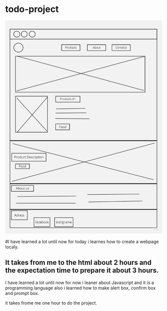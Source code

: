 # todo-project
![wireframe photo](/wireframe%20website.jpg)

#I have learned a lot until now for today i learnes how to create a webpage localy.



## It takes from me to the html about 2 hours and the expectation time to prepare it about 3 hours.

I have learned a lot until now for now i leaner about Javascript and it is a programming language also i learned how to make alert box, confirm box and prompt box.

it takes frome me one hour to do the project.
